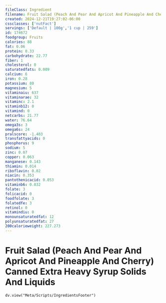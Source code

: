```yaml
---
fileClass: Ingredient
filename: Fruit Salad (Peach And Pear And Apricot And Pineapple And Cherry) Canned Extra Heavy Syrup Solids And Liquids
created: 2024-12-21T19:27:02-06:00
cssclasses: ['nutFact']
servings: ['Default | 100g','1 cup | 259']
id: 174672
foodgroup: Fruits
calories: 88
fat: 0.06
protein: 0.33
carbohydrate: 22.77
fiber: 1
cholesterol: 0
saturatedfats: 0.009
calcium: 6
iron: 0.28
potassium: 80
magnesium: 5
vitaminaiu: 637
vitaminarae: 32
vitaminc: 2.1
vitaminb12: 0
vitamind: 0
netcarbs: 21.77
water: 76.64
omega3s: 3
omega6s: 24
pralscore: -1.403
transfattyacids: 0
phosphorus: 9
sodium: 5
zinc: 0.07
copper: 0.063
manganese: 0.143
thiamin: 0.014
riboflavin: 0.02
niacin: 0.353
pantothenicacid: 0.053
vitaminb6: 0.032
folate: 3
folicacid: 0
foodfolate: 3
folatedfe: 3
retinol: 0
vitamindiu: 0
monounsaturatedfat: 12
polyunsaturatedfat: 27
200calorieweight: 227.273
---
```


# Fruit Salad (Peach And Pear And Apricot And Pineapple And Cherry) Canned Extra Heavy Syrup Solids And Liquids

```dataviewjs
dv.view("Meta/Scripts/IngredientsFooter")
```
